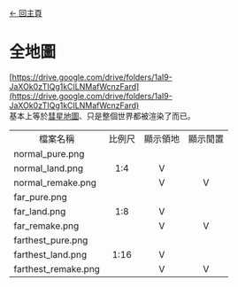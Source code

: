[← 回主頁](../)
# 全地圖
[https://drive.google.com/drive/folders/1aI9-JaXOk0zTIQg1kCILNMafWcnzFard](https://drive.google.com/drive/folders/1aI9-JaXOk0zTIQg1kCILNMafWcnzFard)  
基本上等於[彗星地圖](../item/world_map_view.md)、只是整個世界都被渲染了而已。

<table>
    <tr><td align="center">檔案名稱</td><td align="center">比例尺</td><td align="center">顯示領地</td><td align="center">顯示閒置</td></tr>
    <tr><td>normal_pure.png</td><td align="center" rowspan="3">1:4</td><td align="center"></td><td align="center"></td></tr>
    <tr><td>normal_land.png</td><td align="center">V</td><td align="center"></td></tr>
    <tr><td>normal_remake.png</td><td align="center">V</td><td align="center">V</td></tr>
    <tr><td>far_pure.png</td><td align="center" rowspan="3">1:8</td><td align="center"></td><td align="center"></td></tr>
    <tr><td>far_land.png</td><td align="center">V</td><td align="center"></td></tr>
    <tr><td>far_remake.png</td><td align="center">V</td><td align="center">V</td></tr>
    <tr><td>farthest_pure.png</td><td align="center" rowspan="3">1:16</td><td align="center"></td><td align="center"></td></tr>
    <tr><td>farthest_land.png</td><td align="center">V</td><td align="center"></td></tr>
    <tr><td>farthest_remake.png</td><td align="center">V</td><td align="center">V</td></tr>
</table>